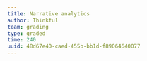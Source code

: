 ```yaml
---
title: Narrative analytics
author: Thinkful
team: grading
type: graded
time: 240
uuid: 48d67e40-caed-455b-bb1d-f89064640077
---
```


<jupyter height="1000" notebook-name="narrative_analytics" course-code="DSBC" >
